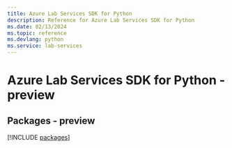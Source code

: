 ```yaml
---
title: Azure Lab Services SDK for Python
description: Reference for Azure Lab Services SDK for Python
ms.date: 02/13/2024
ms.topic: reference
ms.devlang: python
ms.service: lab-services
---
```

# Azure Lab Services SDK for Python - preview
## Packages - preview
[!INCLUDE [packages](lab-services-index.md)]